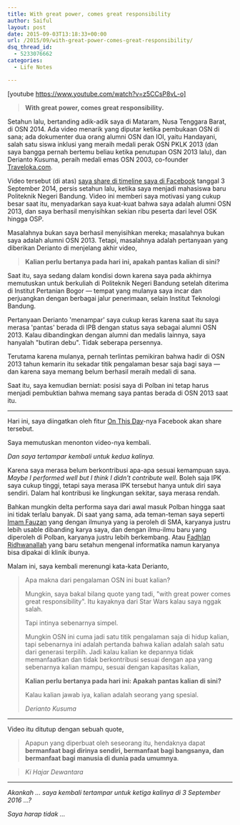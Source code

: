 ```yaml
---
title: With great power, comes great responsibility
author: Saiful
layout: post
date: 2015-09-03T13:18:33+00:00
url: /2015/09/with-great-power-comes-great-responsibility/
dsq_thread_id:
  - 5233076662
categories:
  - Life Notes

---
```

[youtube https://www.youtube.com/watch?v=z5CCsP8vL-o]

> **With great power, comes great responsibility.**

Setahun lalu, bertanding adik-adik saya di Mataram, Nusa Tenggara Barat, di OSN 2014. Ada video menarik yang diputar ketika pembukaan OSN di sana; ada dokumenter dua orang alumni OSN dan IOI, yaitu Handayani, salah satu siswa inklusi yang meraih medali perak OSN PKLK 2013 (dan saya bangga pernah bertemu beliau ketika penutupan OSN 2013 lalu), dan Derianto Kusuma, peraih medali emas OSN 2003, co-founder [Traveloka.com][1].

Video tersebut (di atas) [saya share di timeline saya di Facebook][2] tanggal 3 September 2014, persis setahun lalu, ketika saya menjadi mahasiswa baru Politeknik Negeri Bandung. Video ini memberi saya motivasi yang cukup besar saat itu, menyadarkan saya kuat-kuat bahwa saya adalah alumni OSN 2013, dan saya berhasil menyisihkan sekian ribu peserta dari level OSK hingga OSP.

Masalahnya bukan saya berhasil menyisihkan mereka; masalahnya bukan saya adalah alumni OSN 2013. Tetapi, masalahnya adalah pertanyaan yang diberikan Derianto di menjelang akhir video,

> **Kalian perlu bertanya pada hari ini, apakah pantas kalian di sini?**

<!--more-->Saat itu, saya sedang dalam kondisi down karena saya pada akhirnya memutuskan untuk berkuliah di Politeknik Negeri Bandung setelah diterima di Institut Pertanian Bogor — tempat yang mulanya saya incar dan perjuangkan dengan berbagai jalur penerimaan, selain Institut Teknologi Bandung.

Pertanyaan Derianto 'menampar' saya cukup keras karena saat itu saya merasa 'pantas' berada di IPB dengan status saya sebagai alumni OSN 2013. Kalau dibandingkan dengan alumni dan medalis lainnya, saya hanyalah "butiran debu". Tidak seberapa persennya.

Terutama karena mulanya, pernah terlintas pemikiran bahwa hadir di OSN 2013 tahun kemarin itu sekadar titik pengalaman besar saja bagi saya — dan karena saya memang belum berhasil meraih medali di sana.

Saat itu, saya kemudian berniat: posisi saya di Polban ini tetap harus menjadi pembuktian bahwa memang saya pantas berada di OSN 2013 saat itu.

***

Hari ini, saya diingatkan oleh fitur [On This Day][3]-nya Facebook akan share tersebut.

Saya memutuskan menonton video-nya kembali.

_Dan saya tertampar kembali untuk kedua kalinya._

Karena saya merasa belum berkontribusi apa-apa sesuai kemampuan saya. _Maybe I performed well but I think I didn't contribute well._ Boleh saja IPK saya cukup tinggi, tetapi saya merasa IPK tersebut hanya untuk diri saya sendiri. Dalam hal kontribusi ke lingkungan sekitar, saya merasa rendah.

Bahkan mungkin delta performa saya dari awal masuk Polban hingga saat ini tidak terlalu banyak. Di saat yang sama, ada teman-teman saya seperti [Imam Fauzan][4] yang dengan ilmunya yang ia peroleh di SMA, karyanya justru lebih usable dibanding karya saya, dan dengan ilmu-ilmu baru yang diperoleh di Polban, karyanya justru lebih berkembang. Atau [Fadhlan Ridhwanallah][5] yang baru setahun mengenal informatika namun karyanya bisa dipakai di klinik ibunya.

Malam ini, saya kembali merenungi kata-kata Derianto,

> Apa makna dari pengalaman OSN ini buat kalian?
>
> Mungkin, saya bakal bilang quote yang tadi, "with great power comes great responsibility". Itu kayaknya dari Star Wars kalau saya nggak salah.
>
> Tapi intinya sebenarnya simpel.
>
> Mungkin OSN ini cuma jadi satu titik pengalaman saja di hidup kalian, tapi sebenarnya ini adalah pertanda bahwa kalian adalah salah satu dari generasi terpilih. Jadi kalau kalian ke depannya tidak memanfaatkan dan tidak berkontribusi sesuai dengan apa yang sebenarnya kalian mampu, sesuai dengan kapasitas kalian,
>
> **Kalian perlu bertanya pada hari ini: Apakah pantas kalian di sini?**
>
> Kalau kalian jawab iya, kalian adalah seorang yang spesial.
>
> <cite>Derianto Kusuma</cite>

***

Video itu ditutup dengan sebuah quote,

> Apapun yang diperbuat oleh seseorang itu, hendaknya dapat **bermanfaat bagi dirinya sendiri, bermanfaat bagi bangsanya, dan bermanfaat bagi manusia di dunia pada umumnya**.

> <cite>Ki Hajar Dewantara</cite>

***

_Akankah ... saya kembali tertampar untuk ketiga kalinya di 3 September 2016 ...?_

_Saya harap tidak ..._

 [1]: http://www.traveloka.com
 [2]: https://www.facebook.com/saifulwebid/posts/10201646632088087
 [3]: https://www.facebook.com/onthisday/
 [4]: https://www.facebook.com/imamfzn
 [5]: https://www.facebook.com/fadhlan.ridhwanallah
